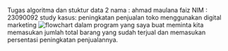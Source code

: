 Tugas algoritma dan stuktur data 2
nama : ahmad maulana faiz
NIM : 23090092
study kasus:
peningkatan penjualan toko menggunakan digital marketing
![flowchart](https://github.com/izuu1212/faiz/assets/165887212/c9dc895e-5480-4f06-a5c3-9c01b2fc0ebf)
dalam program yang saya buat meminta kita memasukan jumlah total barang yang sudah terjual dan memasukan persentasi peningkatan penjualannya.
